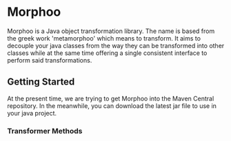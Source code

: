 Morphoo
=======

Morphoo is a Java object transformation library. The name is based from the greek work 'metamorphoo' which means
to transform. It aims to decouple your java classes from the way they can be transformed into other classes while
at the same time offering a single consistent interface to perform said transformations.

Getting Started
---------------

At the present time, we are trying to get Morphoo into the Maven Central repository. In the meanwhile, you can download
the latest jar file to use in your java project.


### Transformer Methods

